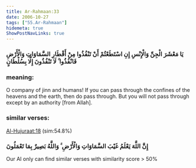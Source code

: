 ```yaml
---
title: Ar-Rahmaan:33
date: 2006-10-27
tags: ["55.Ar-Rahmaan"]
hidemeta: true 
ShowPostNavLinks: true 
---
```

### يَا مَعْشَرَ الْجِنِّ وَالْإِنْسِ إِنِ اسْتَطَعْتُمْ أَنْ تَنْفُذُوا مِنْ أَقْطَارِ السَّمَاوَاتِ وَالْأَرْضِ فَانْفُذُوا ۚ لَا تَنْفُذُونَ إِلَّا بِسُلْطَانٍ
### meaning: 
O company of jinn and humans! If you can pass through the confines of the heavens and the earth, then do pass through. But you will not pass through except by an authority [from Allah].
### similar verses: 

[Al-Hujuraat:18](/49/18) (sim:54.8%)

### إِنَّ اللَّهَ يَعْلَمُ غَيْبَ السَّمَاوَاتِ وَالْأَرْضِ ۚ وَاللَّهُ بَصِيرٌ بِمَا تَعْمَلُونَ

Our AI only can find similar verses with similarity score > 50% 



